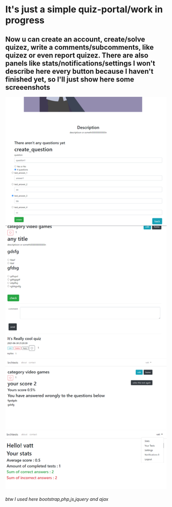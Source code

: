 <h1>It's just a simple quiz-portal/work in progress</h1>
<h2>Now u can create an account, create/solve quizez, write a comments/subcomments, like quizez or even report quizez. There are also panels like stats/notifications/settings
    I won't describe here every button because I haven't finished yet, so I'll just show here some screeenshots
</h2>
<img src="ssc1.png">
<img src="ssc2.png">
<img src="ssc3.png">
<img src="ssc4.png">
<h6>btw I used here bootstrap,php,js,jquery and ajax</h6>

